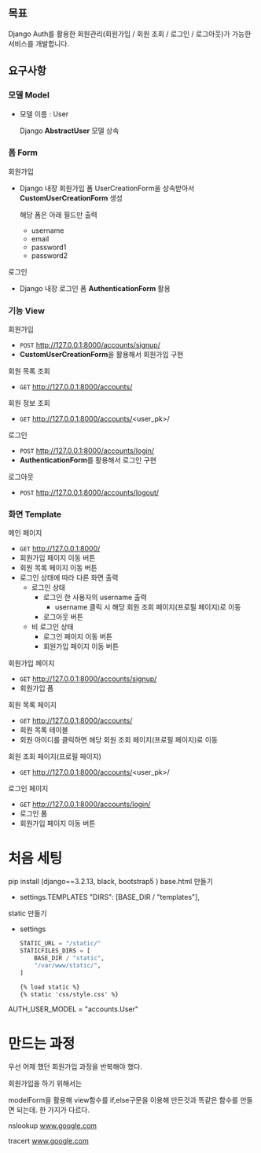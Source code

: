 ## 목표

Django Auth를 활용한 회원관리(회원가입 / 회원 조회 / 로그인 / 로그아웃)가 가능한 서비스를 개발합니다.

## 요구사항

### 모델 Model

- 모델 이름 : User
  
    Django **AbstractUser** 모델 상속
    

### **폼 Form**

회원가입

- Django 내장 회원가입 폼 UserCreationForm을 상속받아서 **CustomUserCreationForm** 생성
  
    해당 폼은 아래 필드만 출력
    
    - username
    - email
    - password1
    - password2

로그인

- Django 내장 로그인 폼 **AuthenticationForm** 활용

### 기능  View

회원가입

- `POST` http://127.0.0.1:8000/accounts/signup/
- **CustomUserCreationForm**을 활용해서 회원가입 구현

회원 목록 조회

- `GET` http://127.0.0.1:8000/accounts/

회원 정보 조회

- `GET` http://127.0.0.1:8000/accounts/<user_pk>/

로그인

- `POST` http://127.0.0.1:8000/accounts/login/
- **AuthenticationForm**를 활용해서 로그인 구현

로그아웃

- `POST` http://127.0.0.1:8000/accounts/logout/

### 화면 Template

메인 페이지 

- `GET` http://127.0.0.1:8000/
- 회원가입 페이지 이동 버튼
- 회원 목록 페이지 이동 버튼
- 로그인 상태에 따라 다른 화면 출력
    - 로그인 상태
        - 로그인 한 사용자의 username 출력
            - username 클릭 시 해당 회원 조회 페이지(프로필 페이지)로 이동
        - 로그아웃 버튼
    - 비 로그인 상태
        - 로그인 페이지 이동 버튼
        - 회원가입 페이지 이동 버튼

회원가입 페이지

- `GET` http://127.0.0.1:8000/accounts/signup/
- 회원가입 폼

회원 목록 페이지

- `GET` http://127.0.0.1:8000/accounts/
- 회원 목록 테이블
- 회원 아이디를 클릭하면 해당 회원 조회 페이지(프로필 페이지)로 이동

회원 조회 페이지(프로필 페이지)

- `GET` http://127.0.0.1:8000/accounts/<user_pk>/

로그인 페이지

- `GET` http://127.0.0.1:8000/accounts/login/
- 로그인 폼
- 회원가입 페이지 이동 버튼


# 처음 세팅 
pip install (django==3.2.13, black, bootstrap5 )
base.html 만들기 

-    settings.TEMPLATES  "DIRS": [BASE_DIR / "templates"],

static 만들기

- settings

  ```python
  STATIC_URL = "/static/"
  STATICFILES_DIRS = [
      BASE_DIR / "static",
      "/var/www/static/",
  ]
  ```

  ```html
  {% load static %}
  {% static 'css/style.css' %}
  ```

AUTH_USER_MODEL = "accounts.User"



# 만드는 과정

우선 어제 했던 회원가입 과정을 반복해야 했다. 

회원가입을 하기 위해서는 

modelForm을 활용해 view함수를 if,else구문을 이용해 만든것과 똑같은 함수를 만들면 되는데. 한 가지가 다르다. 







nslookup www.google.com

tracert www.google.com
